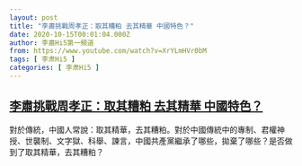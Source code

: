 ```yaml
---
layout: post
title: "李肅挑戰周孝正：取其糟粕 去其精華 中國特色？"
date: 2020-10-15T00:01:04.000Z
author: 李肅Hi5第一頻道
from: https://www.youtube.com/watch?v=XrYLmHVr0bM
tags: [ 李肃Hi5 ]
categories: [ 李肃Hi5 ]
---
```

<!--1602720064000-->
[李肅挑戰周孝正：取其糟粕 去其精華 中國特色？](https://www.youtube.com/watch?v=XrYLmHVr0bM)
------

<div>
對於傳統，中國人常說：取其精華，去其糟粕。對於中國傳統中的專制、君權神授、世襲制、文字獄、科舉、諫言，中國共產黨繼承了哪些，拋棄了哪些？是否做到了取其精華，去其糟粕？
</div>
